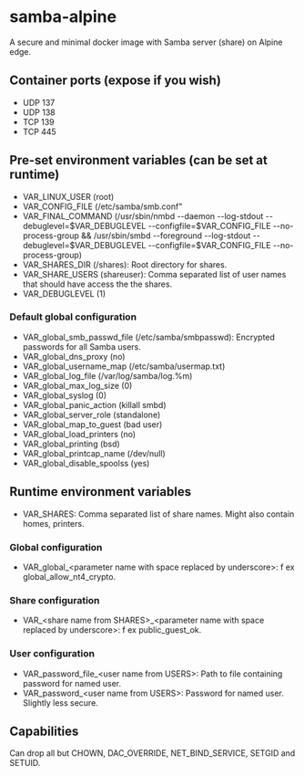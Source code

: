 # samba-alpine
A secure and minimal docker image with Samba server (share) on Alpine edge.

## Container ports (expose if you wish)
* UDP 137
* UDP 138
* TCP 139
* TCP 445

## Pre-set environment variables (can be set at runtime)
* VAR_LINUX_USER (root)
* VAR_CONFIG_FILE (/etc/samba/smb.conf"
* VAR_FINAL_COMMAND (/usr/sbin/nmbd --daemon --log-stdout --debuglevel=\$VAR_DEBUGLEVEL --configfile=\$VAR_CONFIG_FILE --no-process-group && /usr/sbin/smbd --foreground --log-stdout --debuglevel=\$VAR_DEBUGLEVEL --configfile=\$VAR_CONFIG_FILE --no-process-group)
* VAR_SHARES_DIR (/shares): Root directory for shares.
* VAR_SHARE_USERS (shareuser): Comma separated list of user names that should have access the the shares.
* VAR_DEBUGLEVEL (1)

### Default global configuration
* VAR_global_smb_passwd_file (/etc/samba/smbpasswd): Encrypted passwords for all Samba users.
* VAR_global_dns_proxy (no)
* VAR_global_username_map (/etc/samba/usermap.txt)
* VAR_global_log_file (/var/log/samba/log.%m)
* VAR_global_max_log_size (0)
* VAR_global_syslog (0)
* VAR_global_panic_action (killall smbd)
* VAR_global_server_role (standalone)
* VAR_global_map_to_guest (bad user)
* VAR_global_load_printers (no)
* VAR_global_printing (bsd)
* VAR_global_printcap_name (/dev/null)
* VAR_global_disable_spoolss (yes)

## Runtime environment variables
* VAR_SHARES: Comma separated list of share names. Might also contain homes, printers.
### Global configuration
* VAR_global_&lt;parameter name with space replaced by underscore&gt;: f ex global_allow_nt4_crypto.
### Share configuration
* VAR_&lt;share name from SHARES&gt;_&lt;parameter name with space replaced by underscore&gt;: f ex public_guest_ok.
### User configuration
* VAR_password&#95;file_&lt;user name from USERS&gt;: Path to file containing password for named user.
* VAR_password_&lt;user name from USERS&gt;: Password for named user. Slightly less secure.

## Capabilities
Can drop all but CHOWN, DAC_OVERRIDE, NET_BIND_SERVICE, SETGID and SETUID.
